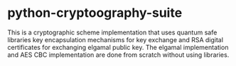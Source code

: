 # python-cryptoography-suite
This is a cryptographic scheme implementation that uses quantum safe libraries key encapsulation mechanisms for key exchange and RSA digital certificates for exchanging elgamal public key.  The elgamal implementation and AES CBC implementation are done from scratch without using libraries. 
